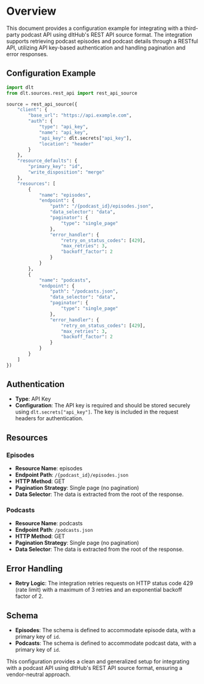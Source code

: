 # Overview

This document provides a configuration example for integrating with a third-party podcast API using dltHub's REST API source format. The integration supports retrieving podcast episodes and podcast details through a RESTful API, utilizing API key-based authentication and handling pagination and error responses.

## Configuration Example

```python
import dlt
from dlt.sources.rest_api import rest_api_source

source = rest_api_source({
    "client": {
        "base_url": "https://api.example.com",
        "auth": {
            "type": "api_key",
            "name": "api_key",
            "api_key": dlt.secrets["api_key"],
            "location": "header"
        }
    },
    "resource_defaults": {
        "primary_key": "id",
        "write_disposition": "merge"
    },
    "resources": [
        {
            "name": "episodes",
            "endpoint": {
                "path": "/{podcast_id}/episodes.json",
                "data_selector": "data",
                "paginator": {
                    "type": "single_page"
                },
                "error_handler": {
                    "retry_on_status_codes": [429],
                    "max_retries": 3,
                    "backoff_factor": 2
                }
            }
        },
        {
            "name": "podcasts",
            "endpoint": {
                "path": "/podcasts.json",
                "data_selector": "data",
                "paginator": {
                    "type": "single_page"
                },
                "error_handler": {
                    "retry_on_status_codes": [429],
                    "max_retries": 3,
                    "backoff_factor": 2
                }
            }
        }
    ]
})
```

## Authentication

- **Type**: API Key
- **Configuration**: The API key is required and should be stored securely using `dlt.secrets["api_key"]`. The key is included in the request headers for authentication.

## Resources

### Episodes

- **Resource Name**: episodes
- **Endpoint Path**: `/{podcast_id}/episodes.json`
- **HTTP Method**: GET
- **Pagination Strategy**: Single page (no pagination)
- **Data Selector**: The data is extracted from the root of the response.

### Podcasts

- **Resource Name**: podcasts
- **Endpoint Path**: `/podcasts.json`
- **HTTP Method**: GET
- **Pagination Strategy**: Single page (no pagination)
- **Data Selector**: The data is extracted from the root of the response.

## Error Handling

- **Retry Logic**: The integration retries requests on HTTP status code 429 (rate limit) with a maximum of 3 retries and an exponential backoff factor of 2.

## Schema

- **Episodes**: The schema is defined to accommodate episode data, with a primary key of `id`.
- **Podcasts**: The schema is defined to accommodate podcast data, with a primary key of `id`.

This configuration provides a clean and generalized setup for integrating with a podcast API using dltHub's REST API source format, ensuring a vendor-neutral approach.